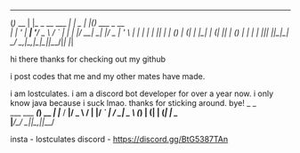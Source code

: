   _       _                 _            _   _             
 (_)_ __ | |_ _ __ ___   __| |_   _  ___| |_(_) ___  _ __  
 | | '_ \| __| '__/ _ \ / _` | | | |/ __| __| |/ _ \| '_ \ 
 | | | | | |_| | | (_) | (_| | |_| | (__| |_| | (_) | | | |
 |_|_| |_|\__|_|  \___/ \__,_|\__,_|\___|\__|_|\___/|_| |_|
                                                           
hi there
thanks for checking out my github

i post codes that me and my other mates have made.

i am lostculates. i am a discord bot developer for over a year now.
i only know java because i suck lmao.
thanks for sticking around. bye!
                 _       _     
  ___  ___   ___(_) __ _| |___ 
 / __|/ _ \ / __| |/ _` | / __|
 \__ \ (_) | (__| | (_| | \__ \
 |___/\___/ \___|_|\__,_|_|___/
                               
insta - lostculates
discord - https://discord.gg/BtG5387TAn
